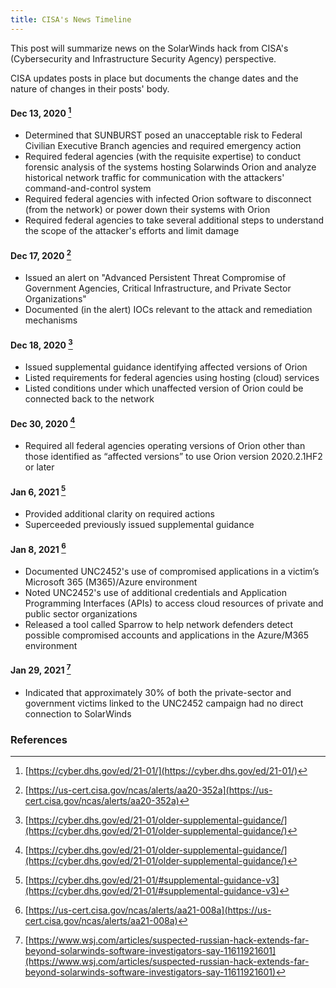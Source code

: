```yaml
---
title: CISA's News Timeline
---
```

This post will summarize news on the SolarWinds hack from CISA's (Cybersecurity and Infrastructure Security Agency) perspective.

CISA updates posts in place but documents the change dates and the nature of changes in their posts' body.

#### Dec 13, 2020 [^cisa20201213]
* Determined that SUNBURST posed an unacceptable risk to Federal Civilian Executive Branch agencies and required emergency action
* Required federal agencies (with the requisite expertise) to conduct forensic analysis of the systems hosting Solarwinds Orion and analyze historical network traffic for communication with the attackers' command-and-control system
* Required federal agencies with infected Orion software to disconnect (from the network) or power down their systems with Orion
* Required federal agencies to take several additional steps to understand the scope of the attacker's efforts and limit damage

#### Dec 17, 2020 [^cisa20201217]
* Issued an alert on "Advanced Persistent Threat Compromise of Government Agencies, Critical Infrastructure, and Private Sector Organizations"
* Documented (in the alert) IOCs relevant to the attack and remediation mechanisms

#### Dec 18, 2020 [^cisa20201218]
* Issued supplemental guidance identifying affected versions of Orion
* Listed requirements for federal agencies using hosting (cloud) services
* Listed conditions under which unaffected version of Orion could be connected back to the network

#### Dec 30, 2020 [^cisa20201218]
* Required all federal agencies operating versions of Orion other than those identified as “affected versions” to use Orion version 2020.2.1HF2 or later

#### Jan 6, 2021 [^cisa20210106]
* Provided additional clarity on required actions
* Superceeded previously issued supplemental guidance

#### Jan 8, 2021 [^cisa20210108]
* Documented UNC2452's use of compromised applications in a victim’s Microsoft 365 (M365)/Azure environment
* Noted UNC2452's use of additional credentials and Application Programming Interfaces (APIs) to access cloud resources of private and public sector organizations
* Released a tool called Sparrow to help network defenders detect possible compromised accounts and applications in the Azure/M365 environment

#### Jan 29, 2021 [^wsj20210129]
* Indicated that approximately 30% of both the private-sector and government victims linked to the UNC2452 campaign had no direct connection to SolarWinds


### References
[^cisa20201213]: [https://cyber.dhs.gov/ed/21-01/](https://cyber.dhs.gov/ed/21-01/)
[^cisa20201217]: [https://us-cert.cisa.gov/ncas/alerts/aa20-352a](https://us-cert.cisa.gov/ncas/alerts/aa20-352a)
[^cisa20201218]: [https://cyber.dhs.gov/ed/21-01/older-supplemental-guidance/](https://cyber.dhs.gov/ed/21-01/older-supplemental-guidance/)
[^cisa20210106]: [https://cyber.dhs.gov/ed/21-01/#supplemental-guidance-v3](https://cyber.dhs.gov/ed/21-01/#supplemental-guidance-v3)
[^cisa20210108]: [https://us-cert.cisa.gov/ncas/alerts/aa21-008a](https://us-cert.cisa.gov/ncas/alerts/aa21-008a)

[^wsj20210129]: [https://www.wsj.com/articles/suspected-russian-hack-extends-far-beyond-solarwinds-software-investigators-say-11611921601](https://www.wsj.com/articles/suspected-russian-hack-extends-far-beyond-solarwinds-software-investigators-say-11611921601)
